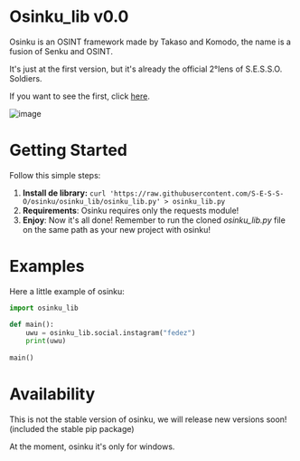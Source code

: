 # Osinku_lib v0.0
Osinku is an OSINT framework made by Takaso and Komodo, the name is a fusion of Senku and OSINT.

It's just at the first version, but it's already the official 2°lens of S.E.S.S.O. Soldiers.

If you want to see the first, click [here](https://github.com/komodoooo/arb-tool).

![image](https://user-images.githubusercontent.com/70639611/151835127-27a8eb22-feb0-41c6-93c0-cb860c12835c.png)

# Getting Started
Follow this simple steps:

  1) **Install de library:** `curl 'https://raw.githubusercontent.com/S-E-S-S-O/osinku/osinku_lib/osinku_lib.py' > osinku_lib.py`
  2) **Requirements**: Osinku requires only the requests module!
  3) **Enjoy**: Now it's all done! Remember to run the cloned _osinku_lib.py_ file on the same path as your new project with osinku!

# Examples

Here a little example of osinku:

```py
import osinku_lib

def main():
    uwu = osinku_lib.social.instagram("fedez")
    print(uwu)
    
main()
```

# Availability
This is not the stable version of osinku, we will release new versions soon! (included the stable pip package)

At the moment, osinku it's only for windows.
